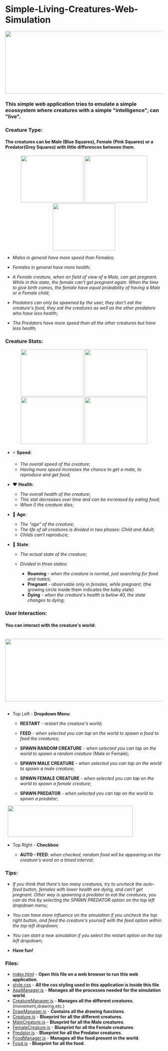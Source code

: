 # Simple-Living-Creatures-Web-Simulation
<p align="center">
      <img src="https://media.giphy.com/media/Av1Y3DEDs1kaaFE4dj/giphy.gif" width="700" height="200" />
</p>

### This simple web application tries to emulate a simple ecossystem where creatures with a simple "intelligence", can "live".


### Creature Type:          
#### The creatures can be Male (Blue Squares), Female (Pink Squares) or a Predator(Grey Squares) with little differences between them.
<p align="center">
      <img width="200" height="150" src="https://image.ibb.co/jpwohn/Male.png">
      <img width="200" height="150" src="https://image.ibb.co/kfrM2n/Female.png">
      <img width="200" height="150" src="https://image.ibb.co/jtsuNn/Predator.png">
   </p>

   * *Males in general have more speed than Females*;

   * *Females in general have more health*;

   * *A Female creature, when on field of view of a Male, can get pregnant. While in this state, the female can't get pregnant again. When the time to give birth comes, the female have equal probability of having a Male or a Female child*;

   * *Predators can only be spawned by the user, they don't eat the creature's food, they eat the creatures as well as the other predators who have less health*;

   * *The Predators have more speed than all the other creatures but have less health*;


### Creature Stats:
   <p align="center">
      <img width="200" height="150" src="https://image.ibb.co/ksHiF7/Male_Stats.png">
      <img width="200" height="150" src="https://image.ibb.co/hi9Vv7/Female_Stats.png">
      <img width="200" height="150" src="https://image.ibb.co/dP53F7/Female_Stats2.png">
      <img width="200" height="150" src="https://image.ibb.co/iqNuNn/Male_Stats2.png">
   </p>
   
   * :zap: **Speed**:
   
     - *The overall speed of the creature*;
     - *Having more speed increases the chance to get a mate, to reproduce and get food*;

   * :heart: **Health**: 
   
     - *The overall health of the creature*;
     - *This stat decreases over time and can be increased by eating food*;
     - *When 0 the creature dies*;

   * :older_man: **Age**: 
   
     - *The "age" of the creature*;
     - *The life of all creatures is divided in two phases: Child and Adult*;
     - *Childs can't reproduce*;

   * :game_die: **State**: 
     
     - *The actual state of the creature*;
     - *Divided in three states*: 
     
       - **Roaming** - *when the creature is normal, just searching for food and mates*;
       - **Pregnant** - *observable only in females, while pregnant*; (the growing circle inside them indicates the baby state)
       - **Dying** - *when the creature's health is below 40, the state changes to dying*;


### User Interaction:
#### You can interact with the creature's world:

   <p align="left">
      <img width="600" height="200" src="https://image.ibb.co/bPiqv7/Dropdown_Menu.png">   
   </p>
   
   * Top Left - **Dropdown Menu**:
   
     - **RESTART** - *restart the creature's world*;

     - **FEED** - *when selected you can tap on the world to spawn a food to feed the creatures*;

     - **SPAWN RANDOM CREATURE** - *when selected you can tap on the world to spawn a random creature* (Male or Female); 

     - **SPAWN MALE CREATURE** - *when selected you can tap on the world to spawn a male creature*; 

     - **SPAWN FEMALE CREATURE** - *when selected you can tap on the world to spawn a female creature*; 

     - **SPAWN PREDATOR** - *when selected you can tap on the world to spawn a predator*; 
     
   <p align="left">
      <img width="400" height="100" src="https://image.ibb.co/iiMca7/AutoFeed.png">   
   </p>
   
   * Top Right - **Checkbox**:

     - **AUTO - FEED**: *when checked, random food will be appearing on the creature's word on a timed interval*;
    
    
### Tips:
            
   * *If you think that there's too many creatures, try to uncheck the auto-feed button, females with lower health are dying, and can't get pregnant. Other way is spawning a predator to eat the creatures, you can do this by selecting the SPAWN PREDATOR option on the top left dropdown menu*;
                
   * *You can have more influence on the simulation if you uncheck the top right button, and feed the creature's yourself with the feed option within the top left dropdown*;
            
   * *You can start a new simulation if you select the restart option on the top left dropdown*;

   * **Have fun!**
   
   
### Files:
           
   * [index.html](https://github.com/1andre-santos1/Simple-Living-Creatures-Web-Simulation/blob/master/index.html)           - **Open this file on a web browser to run this web application**.
   * [style.css](https://github.com/1andre-santos1/Simple-Living-Creatures-Web-Simulation/blob/master/style.css)            - **All the css styling used in this application is inside this file**.
   * [AppManager.js](https://github.com/1andre-santos1/Simple-Living-Creatures-Web-Simulation/blob/master/AppManager.js)        - **Manages all the processes needed for the simulation world**.
   * [CreatureManager.js](https://github.com/1andre-santos1/Simple-Living-Creatures-Web-Simulation/blob/master/CreatureManager.js)   - **Manages all the different creatures**. (movement,drawing,etc.)
   * [DrawManager.js](https://github.com/1andre-santos1/Simple-Living-Creatures-Web-Simulation/blob/master/DrawManager.js)       - **Contains all the drawing functions**.
   * [Creature.js](https://github.com/1andre-santos1/Simple-Living-Creatures-Web-Simulation/blob/master/Creature.js)          - **Blueprint for all the different creatures**.
   * [MaleCreature.js](https://github.com/1andre-santos1/Simple-Living-Creatures-Web-Simulation/blob/master/MaleCreature.js)     - **Blueprint for all the Male creatures**.
   * [FemaleCreature.js](https://github.com/1andre-santos1/Simple-Living-Creatures-Web-Simulation/blob/master/FemaleCreature.js)    - **Blueprint for all the Female creatures**.
   * [Predator.js](https://github.com/1andre-santos1/Simple-Living-Creatures-Web-Simulation/blob/master/Predator.js)          - **Blueprint for all the Predator creatures**.
   * [FoodManager.js](https://github.com/1andre-santos1/Simple-Living-Creatures-Web-Simulation/blob/master/FoodManager.js)       - **Manages all the food present in the world**.
   * [Food.js](https://github.com/1andre-santos1/Simple-Living-Creatures-Web-Simulation/blob/master/Food.js)             - **Blueprint for all the food**.
